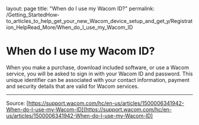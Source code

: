 layout: page
title: "When do I use my Wacom ID?"
permalink: /Getting_StartedHow-to_articles_to_help_get_your_new_Wacom_device_setup_and_get_y/Registration_HelpRead_More/When_do_I_use_my_Wacom_ID

# When do I use my Wacom ID?

When you make a purchase, download included software, or use a Wacom service, you will be asked to sign in with your Wacom ID and password. This unique identifier can be associated with your contact information, payment and security details that are valid for Wacom services.

---
Source: [https://support.wacom.com/hc/en-us/articles/1500006341942-When-do-I-use-my-Wacom-ID](https://support.wacom.com/hc/en-us/articles/1500006341942-When-do-I-use-my-Wacom-ID)
